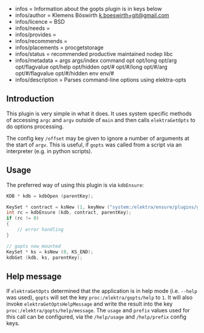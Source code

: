 - infos = Information about the gopts plugin is in keys below
- infos/author = Klemens Böswirth <k.boeswirth+git@gmail.com>
- infos/licence = BSD
- infos/needs =
- infos/provides =
- infos/recommends =
- infos/placements = procgetstorage
- infos/status = recommended productive maintained nodep libc
- infos/metadata = args args/index command opt opt/long opt/arg opt/flagvalue opt/help opt/hidden opt/# opt/#/long opt/#/arg opt/#/flagvalue opt/#/hidden env env/#
- infos/description = Parses command-line options using elektra-opts

## Introduction

This plugin is very simple in what it does. It uses system specific methods of accessing `argc` and `argv` outside of `main` and then calls
`elektraGetOpts` to do options processing.

The config key `/offset` may be given to ignore a number of arguments at the start of `argv`. This is useful, if `gopts` was called from a
script via an interpreter (e.g. in python scripts).

## Usage

The preferred way of using this plugin is via `kdbEnsure`:

```c
KDB * kdb = kdbOpen (parentKey);

KeySet * contract = ksNew (1, keyNew ("system:/elektra/ensure/plugins/global/gopts", KEY_VALUE, "mounted", KEY_END), KS_END);
int rc = kdbEnsure (kdb, contract, parentKey);
if (rc != 0)
{
	// error handling
}

// gopts now mounted
KeySet * ks = ksNew (0, KS_END);
kdbGet (kdb, ks, parentKey);
```

## Help message

If `elektraGetOpts` determined that the application is in help mode (i.e. `--help` was used), `gopts` will set the key
`proc:/elektra/gopts/help` to `1`. It will also invoke `elektraGetOptsHelpMessage` and write the result into the key
`proc:/elektra/gopts/help/message`. The `usage` and `prefix` values used for this call can be configured, via the
`/help/usage` and `/help/prefix` config keys.
